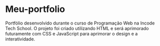# Meu-portfolio
Portfólio desenvolvido durante o curso de Programação Web na Incode Tech School. O projeto foi criado utilizando HTML e será aprimorado futuramente com CSS e JavaScript para aprimorar o design e a interatividade.
